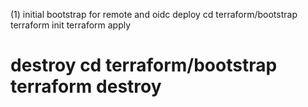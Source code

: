 (1)
initial bootstrap for remote and oidc
deploy
cd terraform/bootstrap
terraform init
terraform apply

destroy
cd terraform/bootstrap
terraform destroy
===============